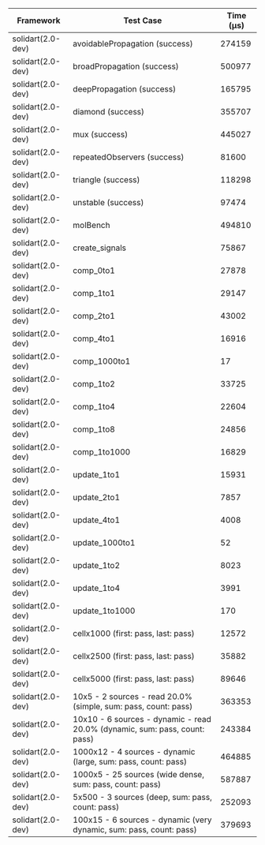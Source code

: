 | Framework | Test Case | Time (μs) |
| --- | --- | --- |
| solidart(2.0-dev) | avoidablePropagation (success) | 274159 |
| solidart(2.0-dev) | broadPropagation (success) | 500977 |
| solidart(2.0-dev) | deepPropagation (success) | 165795 |
| solidart(2.0-dev) | diamond (success) | 355707 |
| solidart(2.0-dev) | mux (success) | 445027 |
| solidart(2.0-dev) | repeatedObservers (success) | 81600 |
| solidart(2.0-dev) | triangle (success) | 118298 |
| solidart(2.0-dev) | unstable (success) | 97474 |
| solidart(2.0-dev) | molBench | 494810 |
| solidart(2.0-dev) | create_signals | 75867 |
| solidart(2.0-dev) | comp_0to1 | 27878 |
| solidart(2.0-dev) | comp_1to1 | 29147 |
| solidart(2.0-dev) | comp_2to1 | 43002 |
| solidart(2.0-dev) | comp_4to1 | 16916 |
| solidart(2.0-dev) | comp_1000to1 | 17 |
| solidart(2.0-dev) | comp_1to2 | 33725 |
| solidart(2.0-dev) | comp_1to4 | 22604 |
| solidart(2.0-dev) | comp_1to8 | 24856 |
| solidart(2.0-dev) | comp_1to1000 | 16829 |
| solidart(2.0-dev) | update_1to1 | 15931 |
| solidart(2.0-dev) | update_2to1 | 7857 |
| solidart(2.0-dev) | update_4to1 | 4008 |
| solidart(2.0-dev) | update_1000to1 | 52 |
| solidart(2.0-dev) | update_1to2 | 8023 |
| solidart(2.0-dev) | update_1to4 | 3991 |
| solidart(2.0-dev) | update_1to1000 | 170 |
| solidart(2.0-dev) | cellx1000 (first: pass, last: pass) | 12572 |
| solidart(2.0-dev) | cellx2500 (first: pass, last: pass) | 35882 |
| solidart(2.0-dev) | cellx5000 (first: pass, last: pass) | 89646 |
| solidart(2.0-dev) | 10x5 - 2 sources - read 20.0% (simple, sum: pass, count: pass) | 363353 |
| solidart(2.0-dev) | 10x10 - 6 sources - dynamic - read 20.0% (dynamic, sum: pass, count: pass) | 243384 |
| solidart(2.0-dev) | 1000x12 - 4 sources - dynamic (large, sum: pass, count: pass) | 464885 |
| solidart(2.0-dev) | 1000x5 - 25 sources (wide dense, sum: pass, count: pass) | 587887 |
| solidart(2.0-dev) | 5x500 - 3 sources (deep, sum: pass, count: pass) | 252093 |
| solidart(2.0-dev) | 100x15 - 6 sources - dynamic (very dynamic, sum: pass, count: pass) | 379693 |

